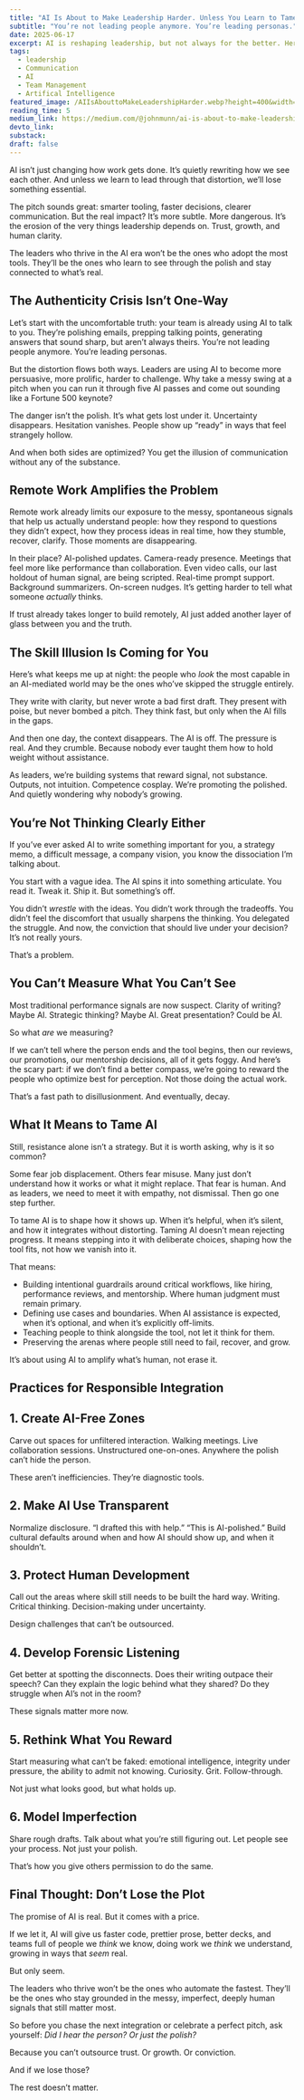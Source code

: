 ```yaml
---
title: "AI Is About to Make Leadership Harder. Unless You Learn to Tame It."
subtitle: "You’re not leading people anymore. You’re leading personas."
date: 2025-06-17
excerpt: AI is reshaping leadership, but not always for the better. Here's how to preserve trust, growth, and human clarity in a world of polished performance.
tags:
  - leadership
  - Communication
  - AI
  - Team Management
  - Artifical Intelligence
featured_image: /AIIsAbouttoMakeLeadershipHarder.webp?height=400&width=800
reading_time: 5
medium_link: https://medium.com/@johnmunn/ai-is-about-to-make-leadership-harder-unless-you-learn-to-tame-it-d55cc06a74ac
devto_link:
substack:
draft: false
---
```


AI isn’t just changing how work gets done. It’s quietly rewriting how we see each other. And unless we learn to lead through that distortion, we’ll lose something essential.

The pitch sounds great: smarter tooling, faster decisions, clearer communication. But the real impact? It’s more subtle. More dangerous. It’s the erosion of the very things leadership depends on. Trust, growth, and human clarity.

The leaders who thrive in the AI era won’t be the ones who adopt the most tools. They’ll be the ones who learn to see through the polish and stay connected to what’s real.

## The Authenticity Crisis Isn’t One-Way

Let’s start with the uncomfortable truth: your team is already using AI to talk to you. They’re polishing emails, prepping talking points, generating answers that sound sharp, but aren’t always theirs. You’re not leading people anymore. You’re leading personas.

But the distortion flows both ways. Leaders are using AI to become more persuasive, more prolific, harder to challenge. Why take a messy swing at a pitch when you can run it through five AI passes and come out sounding like a Fortune 500 keynote?

The danger isn’t the polish. It’s what gets lost under it. Uncertainty disappears. Hesitation vanishes. People show up “ready” in ways that feel strangely hollow.

And when both sides are optimized? You get the illusion of communication without any of the substance.

## Remote Work Amplifies the Problem

Remote work already limits our exposure to the messy, spontaneous signals that help us actually understand people: how they respond to questions they didn’t expect, how they process ideas in real time, how they stumble, recover, clarify. Those moments are disappearing.

In their place? AI-polished updates. Camera-ready presence. Meetings that feel more like performance than collaboration. Even video calls, our last holdout of human signal, are being scripted. Real-time prompt support. Background summarizers. On-screen nudges. It’s getting harder to tell what someone _actually_ thinks.

If trust already takes longer to build remotely, AI just added another layer of glass between you and the truth.

## The Skill Illusion Is Coming for You

Here’s what keeps me up at night: the people who _look_ the most capable in an AI-mediated world may be the ones who’ve skipped the struggle entirely.

They write with clarity, but never wrote a bad first draft. They present with poise, but never bombed a pitch. They think fast, but only when the AI fills in the gaps.

And then one day, the context disappears. The AI is off. The pressure is real. And they crumble. Because nobody ever taught them how to hold weight without assistance.

As leaders, we’re building systems that reward signal, not substance. Outputs, not intuition. Competence cosplay. We’re promoting the polished. And quietly wondering why nobody’s growing.

## You’re Not Thinking Clearly Either

If you’ve ever asked AI to write something important for you, a strategy memo, a difficult message, a company vision, you know the dissociation I’m talking about.

You start with a vague idea. The AI spins it into something articulate. You read it. Tweak it. Ship it. But something’s off.

You didn’t _wrestle_ with the ideas. You didn’t work through the tradeoffs. You didn’t feel the discomfort that usually sharpens the thinking. You delegated the struggle. And now, the conviction that should live under your decision? It’s not really yours.

That’s a problem.

## You Can’t Measure What You Can’t See

Most traditional performance signals are now suspect. Clarity of writing? Maybe AI. Strategic thinking? Maybe AI. Great presentation? Could be AI.

So what _are_ we measuring?

If we can’t tell where the person ends and the tool begins, then our reviews, our promotions, our mentorship decisions, all of it gets foggy. And here’s the scary part: if we don’t find a better compass, we’re going to reward the people who optimize best for perception. Not those doing the actual work.

That’s a fast path to disillusionment. And eventually, decay.

## What It Means to Tame AI

Still, resistance alone isn’t a strategy. But it is worth asking, why is it so common?

Some fear job displacement. Others fear misuse. Many just don’t understand how it works or what it might replace. That fear is human. And as leaders, we need to meet it with empathy, not dismissal. Then go one step further.

To tame AI is to shape how it shows up. When it’s helpful, when it’s silent, and how it integrates without distorting. Taming AI doesn’t mean rejecting progress. It means stepping into it with deliberate choices, shaping how the tool fits, not how we vanish into it.

That means:

- Building intentional guardrails around critical workflows, like hiring, performance reviews, and mentorship. Where human judgment must remain primary.
- Defining use cases and boundaries. When AI assistance is expected, when it’s optional, and when it’s explicitly off-limits.
- Teaching people to think alongside the tool, not let it think for them.
- Preserving the arenas where people still need to fail, recover, and grow.

It’s about using AI to amplify what’s human, not erase it.

## Practices for Responsible Integration

## 1. Create AI-Free Zones

Carve out spaces for unfiltered interaction. Walking meetings. Live collaboration sessions. Unstructured one-on-ones. Anywhere the polish can’t hide the person.

These aren’t inefficiencies. They’re diagnostic tools.

## 2. Make AI Use Transparent

Normalize disclosure. “I drafted this with help.” “This is AI-polished.” Build cultural defaults around when and how AI should show up, and when it shouldn’t.

## 3. Protect Human Development

Call out the areas where skill still needs to be built the hard way. Writing. Critical thinking. Decision-making under uncertainty.

Design challenges that can’t be outsourced.

## 4. Develop Forensic Listening

Get better at spotting the disconnects. Does their writing outpace their speech? Can they explain the logic behind what they shared? Do they struggle when AI’s not in the room?

These signals matter more now.

## 5. Rethink What You Reward

Start measuring what can’t be faked: emotional intelligence, integrity under pressure, the ability to admit not knowing. Curiosity. Grit. Follow-through.

Not just what looks good, but what holds up.

## 6. Model Imperfection

Share rough drafts. Talk about what you’re still figuring out. Let people see your process. Not just your polish.

That’s how you give others permission to do the same.

## Final Thought: Don’t Lose the Plot

The promise of AI is real. But it comes with a price.

If we let it, AI will give us faster code, prettier prose, better decks, and teams full of people we _think_ we know, doing work we _think_ we understand, growing in ways that _seem_ real.

But only seem.

The leaders who thrive won’t be the ones who automate the fastest. They’ll be the ones who stay grounded in the messy, imperfect, deeply human signals that still matter most.

So before you chase the next integration or celebrate a perfect pitch, ask yourself: _Did I hear the person? Or just the polish?_

Because you can’t outsource trust. Or growth. Or conviction.

And if we lose those?

The rest doesn’t matter.